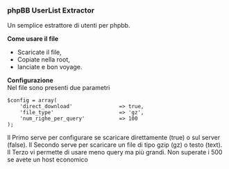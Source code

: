 ### phpBB UserList Extractor  
Un semplice estrattore di utenti per phpbb.

**Come usare il file**  
* Scaricate il file,
* Copiate nella root,
* lanciate e bon voyage.

**Configurazione**  
Nel file sono presenti due parametri
```
$config = array(
	'direct_download' 	            => true,
	'file_type'                     => 'gz',
    'num_righe_per_query'           => 100
);
```
Il Primo serve per configurare se scaricare direttamente (true) o sul server (false).
Il Secondo serve per scaricare un file di tipo gzip (gz) o testo (text).
Il Terzo vi permette di usare meno query ma più grandi. Non superate i 500 se avete un host economico

